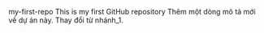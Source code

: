 my-first-repo
This is my first GitHub repository
Thêm một dòng mô tả mới về dự án này.
Thay đổi từ nhánh_1.


